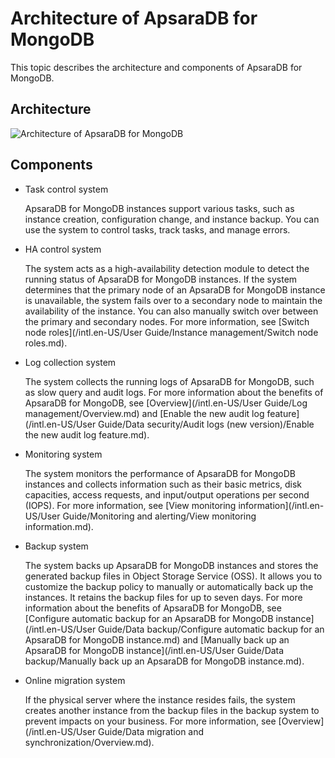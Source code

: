# Architecture of ApsaraDB for MongoDB

This topic describes the architecture and components of ApsaraDB for MongoDB.

## Architecture

![Architecture of ApsaraDB for MongoDB](https://static-aliyun-doc.oss-cn-hangzhou.aliyuncs.com/assets/img/en-US/1801129951/p39713.png)

## Components

-   Task control system

    ApsaraDB for MongoDB instances support various tasks, such as instance creation, configuration change, and instance backup. You can use the system to control tasks, track tasks, and manage errors.

-   HA control system

    The system acts as a high-availability detection module to detect the running status of ApsaraDB for MongoDB instances. If the system determines that the primary node of an ApsaraDB for MongoDB instance is unavailable, the system fails over to a secondary node to maintain the availability of the instance. You can also manually switch over between the primary and secondary nodes. For more information, see [Switch node roles](/intl.en-US/User Guide/Instance management/Switch node roles.md).

-   Log collection system

    The system collects the running logs of ApsaraDB for MongoDB, such as slow query and audit logs. For more information about the benefits of ApsaraDB for MongoDB, see [Overview](/intl.en-US/User Guide/Log management/Overview.md) and [Enable the new audit log feature](/intl.en-US/User Guide/Data security/Audit logs (new version)/Enable the new audit log feature.md).

-   Monitoring system

    The system monitors the performance of ApsaraDB for MongoDB instances and collects information such as their basic metrics, disk capacities, access requests, and input/output operations per second \(IOPS\). For more information, see [View monitoring information](/intl.en-US/User Guide/Monitoring and alerting/View monitoring information.md).

-   Backup system

    The system backs up ApsaraDB for MongoDB instances and stores the generated backup files in Object Storage Service \(OSS\). It allows you to customize the backup policy to manually or automatically back up the instances. It retains the backup files for up to seven days. For more information about the benefits of ApsaraDB for MongoDB, see [Configure automatic backup for an ApsaraDB for MongoDB instance](/intl.en-US/User Guide/Data backup/Configure automatic backup for an ApsaraDB for MongoDB instance.md) and [Manually back up an ApsaraDB for MongoDB instance](/intl.en-US/User Guide/Data backup/Manually back up an ApsaraDB for MongoDB instance.md).

-   Online migration system

    If the physical server where the instance resides fails, the system creates another instance from the backup files in the backup system to prevent impacts on your business. For more information, see [Overview](/intl.en-US/User Guide/Data migration and synchronization/Overview.md).


